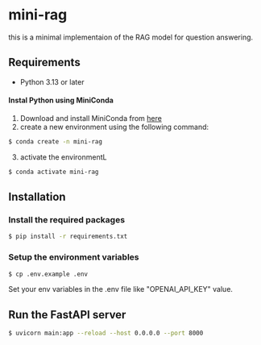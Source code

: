 # mini-rag

this is a minimal implementaion of the RAG model for question answering.

## Requirements

- Python 3.13 or later

#### Instal Python using MiniConda

1. Download and install MiniConda from [here](https://www.anaconda.com/docs/getting-started/miniconda/install)
2. create a new environment using the following command:

```bash
$ conda create -n mini-rag
```

3. activate the environmentL

```bash
$ conda activate mini-rag
```

## Installation

### Install the required packages

```bash
$ pip install -r requirements.txt
```

### Setup the environment variables

```bash
$ cp .env.example .env
```

Set your env variables in the .env file like "OPENAI_API_KEY" value.

## Run the FastAPI server

```bash
$ uvicorn main:app --reload --host 0.0.0.0 --port 8000
```
